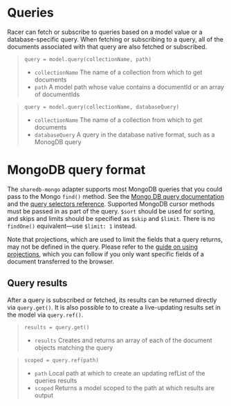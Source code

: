 # Queries

Racer can fetch or subscribe to queries based on a model value or a database-specific query. When fetching or subscribing to a query, all of the documents associated with that query are also fetched or subscribed.

> `query = model.query(collectionName, path)`
> * `collectionName` The name of a collection from which to get documents
> * `path` A model path whose value contains a documentId or an array of documentIds

> `query = model.query(collectionName, databaseQuery)`
> * `collectionName` The name of a collection from which to get documents
> * `databaseQuery` A query in the database native format, such as a MonogDB query

# MongoDB query format

The `sharedb-mongo` adapter supports most MongoDB queries that you could pass to the Mongo `find()` method. See the [Mongo DB query documentation](https://docs.mongodb.org/manual/core/read-operations/#read-operations-query-document) and the [query selectors reference](https://docs.mongodb.org/manual/reference/operator/#query-selectors). Supported MongoDB cursor methods must be passed in as part of the query. `$sort` should be used for sorting, and skips and limits should be specified as `$skip` and `$limit`. There is no `findOne()` equivalent&mdash;use `$limit: 1` instead.

Note that projections, which are used to limit the fields that a query returns, may not be defined in the query. Please refer to the [guide on using projections](https://github.com/derbyparty/derby-faq/tree/master/en#i-dont-need-all-collections-fields-in-a-browser-how-to-get-only-particular-fields-collections-projection), which you can follow if you only want specific fields of a document transferred to the browser.

## Query results

After a query is subscribed or fetched, its results can be returned directly via `query.get()`. It is also possible to to create a live-updating results set in the model via `query.ref()`.

> `results = query.get()`
> * `results` Creates and returns an array of each of the document objects matching the query

> `scoped = query.ref(path)`
> * `path` Local path at which to create an updating refList of the queries results
> * `scoped` Returns a model scoped to the path at which results are output
